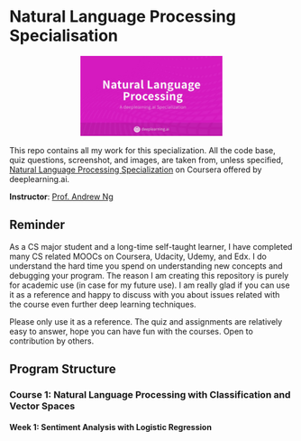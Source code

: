 # Natural Language Processing Specialisation 

<p align="center"><img width="50%" src="specialisation-banner.jpg" /></p>

This repo contains all my work for this specialization. All the code base, quiz questions, screenshot, and images, are taken from, unless specified, [Natural Language Processing Specialization](https://www.coursera.org/specializations/natural-language-processing) on Coursera offered by deeplearning.ai. 

**Instructor**: [Prof. Andrew Ng](www.andrewng.org)

## Reminder 

As a CS major student and a long-time self-taught learner, I have completed many CS related MOOCs on Coursera, Udacity, Udemy, and Edx. I do understand the hard time you spend on understanding new concepts and debugging your program. The reason I am creating this repository is purely for academic use (in case for my future use). I am really glad if you can use it as a reference and happy to discuss with you about issues related with the course even further deep learning techniques.

Please only use it as a reference. The quiz and assignments are relatively easy to answer, hope you can have fun with the courses. Open to contribution by others.

## Program Structure 

### Course 1: Natural Language Processing with Classification and Vector Spaces

#### Week 1: Sentiment Analysis with Logistic Regression 
